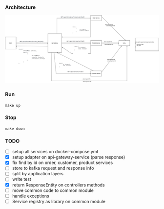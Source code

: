 ### Architecture

![arch](docs/images/arch.jpg)

### Run

```make up```

### Stop

```make down```

### TODO

- [ ] setup all services on docker-compose.yml
- [x] setup adapter on api-gateway-service (parse response)
- [x] fix find by id on order, customer, product services
- [ ] store to kafka request and response info
- [ ] split by application layers
- [ ] write test
- [x] return ResponseEntity on controllers methods
- [ ] move common code to common module
- [ ] handle exceptions
- [ ] Service registry as library on common module
